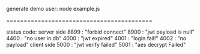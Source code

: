 generate demo user:
node example.js


==========================================

status code:
server side
8899 : "forbid connect"
8900 : "jwt payload is null"
4400 : "no user in db"
4000 : "jwt expired"
4001 : "login fail!"
4002 : "no payload"
client side
5000 : "jwt verify failed"
5001 : "aes decrypt Failed"